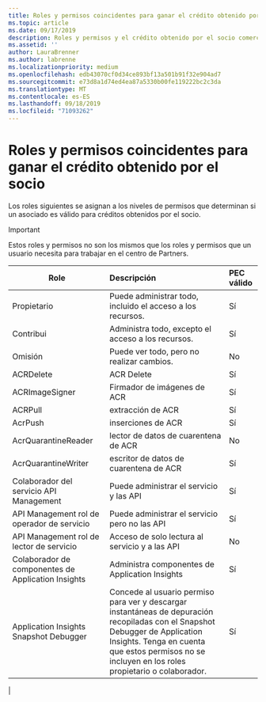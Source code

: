 ```yaml
---
title: Roles y permisos coincidentes para ganar el crédito obtenido por el socio | Centro de Partners
ms.topic: article
ms.date: 09/17/2019
description: Roles y permisos y el crédito obtenido por el socio comercial
ms.assetid: ''
author: LauraBrenner
ms.author: labrenne
ms.localizationpriority: medium
ms.openlocfilehash: edb43070cf0d34ce893bf13a501b91f32e904ad7
ms.sourcegitcommit: e73d8a1d74ed4ea87a5330b00fe119222bc2c3da
ms.translationtype: MT
ms.contentlocale: es-ES
ms.lasthandoff: 09/18/2019
ms.locfileid: "71093262"
---
```

# <a name="roles-and-permissions-eligible-to-earn-partner-earned-credit"></a>Roles y permisos coincidentes para ganar el crédito obtenido por el socio

Los roles siguientes se asignan a los niveles de permisos que determinan si un asociado es válido para créditos obtenidos por el socio.

>[!Important]
>Estos roles y permisos no son los mismos que los roles y permisos que un usuario necesita para trabajar en el centro de Partners.

|**Role**   |**Descripción**   |**PEC válido**   |
|-----------------|:------------------|:--------------|
|Propietario  |Puede administrar todo, incluido el acceso a los recursos.|Sí|
|Contribui |Administra todo, excepto el acceso a los recursos.|Sí|
|Omisión|Puede ver todo, pero no realizar cambios.|No|
|ACRDelete|ACR Delete|Sí|
|ACRImageSigner|Firmador de imágenes de ACR|Sí|
|ACRPull|extracción de ACR|Sí|
|AcrPush|inserciones de ACR|Sí|
|AcrQuarantineReader|lector de datos de cuarentena de ACR|No|
|AcrQuarantineWriter| escritor de datos de cuarentena de ACR|Sí|
|Colaborador del servicio API Management|Puede administrar el servicio y las API|Sí|
|API Management rol de operador de servicio|Puede administrar el servicio pero no las API|Sí|
|API Management rol de lector de servicio|Acceso de solo lectura al servicio y a las API|No|
|Colaborador de componentes de Application Insights|Administra componentes de Application Insights|Sí|
|Application Insights Snapshot Debugger|Concede al usuario permiso para ver y descargar instantáneas de depuración recopiladas con el Snapshot Debugger de Application Insights. Tenga en cuenta que estos permisos no se incluyen en los roles propietario o colaborador.|Sí|
|